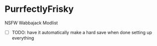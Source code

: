 # PurrfectlyFrisky
NSFW Wabbajack Modlist

- [ ] TODO: have it automatically make a hard save when done setting up everything